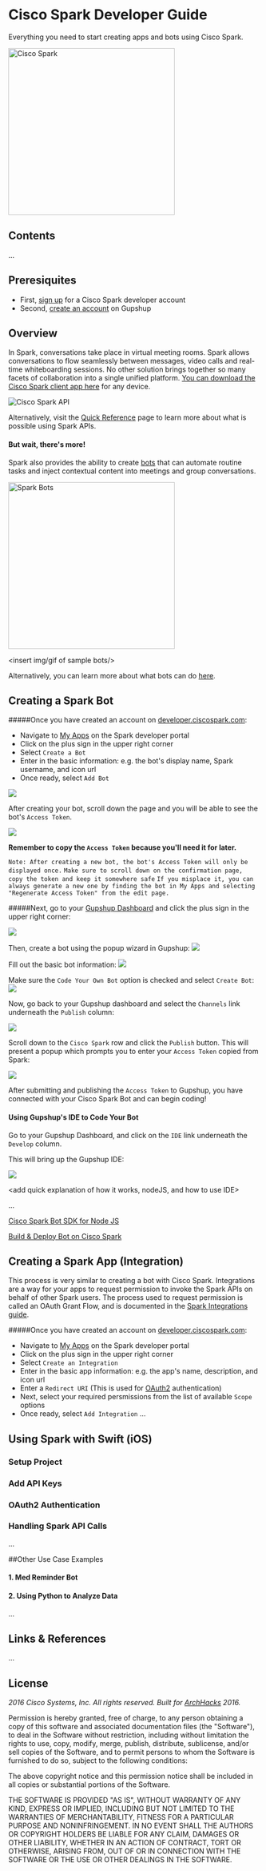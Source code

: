 # Cisco Spark Developer Guide
Everything you need to start creating apps and bots using Cisco Spark. 

<img src="https://boulder.startupweek.co/wp-content/uploads/sites/23/2016/05/Spark-Logo-bsw.png" alt="Cisco Spark" width=" 333px"/>


## Contents 

...

## Preresiquites

- First, [sign up](https://web.ciscospark.com/#/signin) for a Cisco Spark developer account
- Second, [create an account](https://www.gupshup.io/developer/home#) on Gupshup 

## Overview

In Spark, conversations take place in virtual meeting rooms. Spark allows conversations to flow seamlessly between messages, video calls and real-time whiteboarding sessions. No other solution brings together so many facets of collaboration into a single unified platform.  [You can download the Cisco Spark client app here](https://www.ciscospark.com/downloads.html) for any device.

<img src="https://s25.postimg.org/e0hyo16qn/spark_app_cloud_1.png" alt="Cisco Spark API"/>

Alternatively, visit the [Quick Reference](https://developer.ciscospark.com/quick-reference.html) page to learn more about what is possible using Spark APIs.

<screen shot of reference guide/>


#### But wait, there's more!
Spark also provides the ability to create [bots](https://en.wikipedia.org/wiki/Internet_bot) that can automate routine tasks and inject contextual content into meetings and group conversations.


<img src="https://s25.postimg.org/g6c9ija73/bots_new_platform.png" alt="Spark Bots" height="333px"/>


<insert img/gif of sample bots/>


Alternatively, you can learn more about what bots can do [here](https://developer.ciscospark.com/bots.html).


## Creating a Spark Bot

#####Once you have created an account on [developer.ciscospark.com](developer.ciscospark.com):

- Navigate to [My Apps](https://developer.ciscospark.com/apps.html) on the Spark developer portal
- Click on the plus sign in the upper right corner
- Select `Create a Bot`
- Enter in the basic information: e.g. the bot's display name, Spark username, and icon url
- Once ready, select `Add Bot`

<img src="https://s25.postimg.org/s0t77nn8f/Screen_Shot_2016_10_21_at_11_14_40_AM.png"/>

After creating your bot, scroll down the page and you will be able to see the bot's `Access Token`.

<img src="https://s25.postimg.org/ffo4qhx7j/Screen_Shot_2016_10_20_at_4_35_56_PM.png"/>

**Remember to copy the `Access Token` because you'll need it for later.**

`Note: After creating a new bot, the bot's Access Token will only be displayed once.`
`Make sure to scroll down on the confirmation page, copy the token and keep it somewhere safe` 
`If you misplace it, you can always generate a new one by finding the bot in My Apps and selecting "Regenerate Access Token" from the edit page.`

#####Next, go to your [Gupshup Dashboard](https://www.gupshup.io/developer/dashboard) and click the plus sign in the upper right corner:

<img src="https://s25.postimg.org/ivg901ufz/Screen_Shot_2016_10_20_at_4_26_17_PM.png"/>

Then, create a bot using the popup wizard in Gupshup:
<img src="https://s25.postimg.org/l7jnjwhnj/Screen_Shot_2016_10_20_at_4_20_20_PM.png"/>

Fill out the basic bot information:
<img src="https://s25.postimg.org/sc1gsxowv/Screen_Shot_2016_10_20_at_4_23_24_PM.png"/>

Make sure the `Code Your Own Bot` option is checked and select `Create Bot`:
<img src="https://s25.postimg.org/aoo98h4db/Screen_Shot_2016_10_20_at_4_25_55_PM.png"/>

Now, go back to your Gupshup dashboard and select the `Channels` link underneath the `Publish` column:

<img src="https://s25.postimg.org/w0vr65obj/Screen_Shot_2016_10_20_at_4_27_09_PM.png"/>

Scroll down to the `Cisco Spark` row and click the `Publish` button.
This will present a popup which prompts you to enter your `Access Token` copied from Spark:

<img src="https://s25.postimg.org/u057lbs67/Screen_Shot_2016_10_20_at_4_37_26_PM.png"/>

After submitting and publishing the `Access Token` to Gupshup, you have connected with your Cisco Spark Bot and can begin coding!

#### Using Gupshup's IDE to Code Your Bot

Go to your Gupshup Dashboard, and click on the `IDE` link underneath the `Develop` column.

This will bring up the Gupshup IDE:

<img src="https://s25.postimg.org/5aph0xen3/Screen_Shot_2016_10_20_at_4_38_23_PM.png"/>

<add quick explanation of how it works, nodeJS, and how to use IDE>

<add example code to show specific example works>

<show communicating with spark bot after saving IDE code>


...

[Cisco Spark Bot SDK for Node JS](https://github.com/nmarus/flint)

[Build & Deploy Bot on Cisco Spark](https://www.gupshup.io/developer/docs/bot-platform/guide/build-deploy-bot-on-cisco-spark)

## Creating a Spark App (Integration)

This process is very similar to creating a bot with Cisco Spark. Integrations are a way for your apps to request permission to invoke the Spark APIs on behalf of other Spark users. The process used to request permission is called an OAuth Grant Flow, and is documented in the [Spark Integrations guide](https://developer.ciscospark.com/authentication.html).

#####Once you have created an account on [developer.ciscospark.com](developer.ciscospark.com):

- Navigate to [My Apps](https://developer.ciscospark.com/apps.html) on the Spark developer portal
- Click on the plus sign in the upper right corner
- Select `Create an Integration`
- Enter in the basic app information: e.g. the app's name, description, and icon url
- Enter a `Redirect URI` (This is used for [OAuth2](https://oauth.net/2/) authentication)
- Next, select your required persmissions from the list of available `Scope` options
- Once ready, select `Add Integration`
...

## Using Spark with Swift (iOS) 

### Setup Project

### Add API Keys

### OAuth2 Authentication

### Handling Spark API Calls

...

##Other Use Case Examples
#### 1. Med Reminder Bot
#### 2. Using Python to Analyze Data
...

## Links & References
...

## License

*2016 Cisco Systems, Inc. All rights reserved. Built for [ArchHacks](https://archhacks.io) 2016.*

Permission is hereby granted, free of charge, to any person obtaining a copy
of this software and associated documentation files (the "Software"), to deal
in the Software without restriction, including without limitation the rights
to use, copy, modify, merge, publish, distribute, sublicense, and/or sell
copies of the Software, and to permit persons to whom the Software is
furnished to do so, subject to the following conditions:

The above copyright notice and this permission notice shall be included in
all copies or substantial portions of the Software.

THE SOFTWARE IS PROVIDED "AS IS", WITHOUT WARRANTY OF ANY KIND, EXPRESS OR
IMPLIED, INCLUDING BUT NOT LIMITED TO THE WARRANTIES OF MERCHANTABILITY,
FITNESS FOR A PARTICULAR PURPOSE AND NONINFRINGEMENT. IN NO EVENT SHALL THE
AUTHORS OR COPYRIGHT HOLDERS BE LIABLE FOR ANY CLAIM, DAMAGES OR OTHER
LIABILITY, WHETHER IN AN ACTION OF CONTRACT, TORT OR OTHERWISE, ARISING FROM,
OUT OF OR IN CONNECTION WITH THE SOFTWARE OR THE USE OR OTHER DEALINGS IN
THE SOFTWARE.

